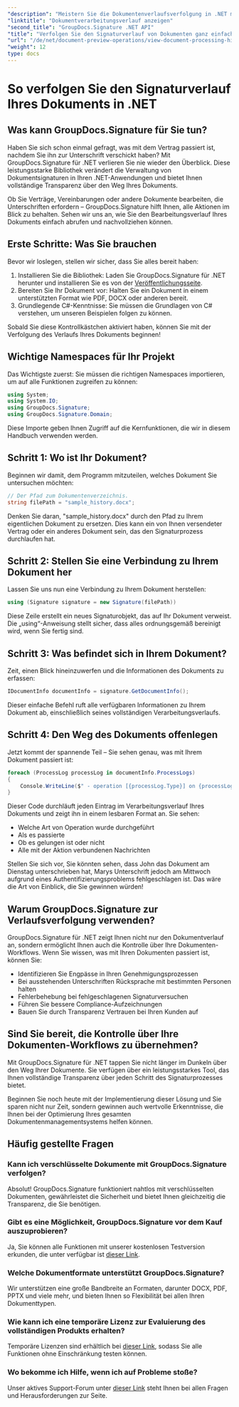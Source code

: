 ```yaml
---
"description": "Meistern Sie die Dokumentenverlaufsverfolgung in .NET mit GroupDocs.Signature. Unsere Schritt-für-Schritt-Anleitung hilft Ihnen, Signaturprozesse zu überwachen und das Workflow-Management zu optimieren."
"linktitle": "Dokumentverarbeitungsverlauf anzeigen"
"second_title": "GroupDocs.Signature .NET API"
"title": "Verfolgen Sie den Signaturverlauf von Dokumenten ganz einfach in .NET"
"url": "/de/net/document-preview-operations/view-document-processing-history/"
"weight": 12
type: docs
---
```

# So verfolgen Sie den Signaturverlauf Ihres Dokuments in .NET

## Was kann GroupDocs.Signature für Sie tun?

Haben Sie sich schon einmal gefragt, was mit dem Vertrag passiert ist, nachdem Sie ihn zur Unterschrift verschickt haben? Mit GroupDocs.Signature für .NET verlieren Sie nie wieder den Überblick. Diese leistungsstarke Bibliothek verändert die Verwaltung von Dokumentsignaturen in Ihren .NET-Anwendungen und bietet Ihnen vollständige Transparenz über den Weg Ihres Dokuments.

Ob Sie Verträge, Vereinbarungen oder andere Dokumente bearbeiten, die Unterschriften erfordern – GroupDocs.Signature hilft Ihnen, alle Aktionen im Blick zu behalten. Sehen wir uns an, wie Sie den Bearbeitungsverlauf Ihres Dokuments einfach abrufen und nachvollziehen können.

## Erste Schritte: Was Sie brauchen

Bevor wir loslegen, stellen wir sicher, dass Sie alles bereit haben:

1. Installieren Sie die Bibliothek: Laden Sie GroupDocs.Signature für .NET herunter und installieren Sie es von der [Veröffentlichungsseite](https://releases.groupdocs.com/signature/net/).
2. Bereiten Sie Ihr Dokument vor: Halten Sie ein Dokument in einem unterstützten Format wie PDF, DOCX oder anderen bereit.
3. Grundlegende C#-Kenntnisse: Sie müssen die Grundlagen von C# verstehen, um unseren Beispielen folgen zu können.

Sobald Sie diese Kontrollkästchen aktiviert haben, können Sie mit der Verfolgung des Verlaufs Ihres Dokuments beginnen!

## Wichtige Namespaces für Ihr Projekt

Das Wichtigste zuerst: Sie müssen die richtigen Namespaces importieren, um auf alle Funktionen zugreifen zu können:

```csharp
using System;
using System.IO;
using GroupDocs.Signature;
using GroupDocs.Signature.Domain;
```

Diese Importe geben Ihnen Zugriff auf die Kernfunktionen, die wir in diesem Handbuch verwenden werden.

## Schritt 1: Wo ist Ihr Dokument?

Beginnen wir damit, dem Programm mitzuteilen, welches Dokument Sie untersuchen möchten:

```csharp
// Der Pfad zum Dokumentenverzeichnis.
string filePath = "sample_history.docx";
```

Denken Sie daran, "sample_history.docx" durch den Pfad zu Ihrem eigentlichen Dokument zu ersetzen. Dies kann ein von Ihnen versendeter Vertrag oder ein anderes Dokument sein, das den Signaturprozess durchlaufen hat.

## Schritt 2: Stellen Sie eine Verbindung zu Ihrem Dokument her

Lassen Sie uns nun eine Verbindung zu Ihrem Dokument herstellen:

```csharp
using (Signature signature = new Signature(filePath))
```

Diese Zeile erstellt ein neues Signaturobjekt, das auf Ihr Dokument verweist. Die „using“-Anweisung stellt sicher, dass alles ordnungsgemäß bereinigt wird, wenn Sie fertig sind.

## Schritt 3: Was befindet sich in Ihrem Dokument?

Zeit, einen Blick hineinzuwerfen und die Informationen des Dokuments zu erfassen:

```csharp
IDocumentInfo documentInfo = signature.GetDocumentInfo();
```

Dieser einfache Befehl ruft alle verfügbaren Informationen zu Ihrem Dokument ab, einschließlich seines vollständigen Verarbeitungsverlaufs.

## Schritt 4: Den Weg des Dokuments offenlegen

Jetzt kommt der spannende Teil – Sie sehen genau, was mit Ihrem Dokument passiert ist:

```csharp
foreach (ProcessLog processLog in documentInfo.ProcessLogs)
{
    Console.WriteLine($" - operation [{processLog.Type}] on {processLog.Date.ToShortDateString()}. Succeeded/Failed {processLog.Succeeded}/{processLog.Failed}. Message: {processLog.Message}");
}
```

Dieser Code durchläuft jeden Eintrag im Verarbeitungsverlauf Ihres Dokuments und zeigt ihn in einem lesbaren Format an. Sie sehen:
- Welche Art von Operation wurde durchgeführt
- Als es passierte
- Ob es gelungen ist oder nicht
- Alle mit der Aktion verbundenen Nachrichten

Stellen Sie sich vor, Sie könnten sehen, dass John das Dokument am Dienstag unterschrieben hat, Marys Unterschrift jedoch am Mittwoch aufgrund eines Authentifizierungsproblems fehlgeschlagen ist. Das wäre die Art von Einblick, die Sie gewinnen würden!

## Warum GroupDocs.Signature zur Verlaufsverfolgung verwenden?

GroupDocs.Signature für .NET zeigt Ihnen nicht nur den Dokumentverlauf an, sondern ermöglicht Ihnen auch die Kontrolle über Ihre Dokumenten-Workflows. Wenn Sie wissen, was mit Ihren Dokumenten passiert ist, können Sie:

- Identifizieren Sie Engpässe in Ihren Genehmigungsprozessen
- Bei ausstehenden Unterschriften Rücksprache mit bestimmten Personen halten
- Fehlerbehebung bei fehlgeschlagenen Signaturversuchen
- Führen Sie bessere Compliance-Aufzeichnungen
- Bauen Sie durch Transparenz Vertrauen bei Ihren Kunden auf

## Sind Sie bereit, die Kontrolle über Ihre Dokumenten-Workflows zu übernehmen?

Mit GroupDocs.Signature für .NET tappen Sie nicht länger im Dunkeln über den Weg Ihrer Dokumente. Sie verfügen über ein leistungsstarkes Tool, das Ihnen vollständige Transparenz über jeden Schritt des Signaturprozesses bietet.

Beginnen Sie noch heute mit der Implementierung dieser Lösung und Sie sparen nicht nur Zeit, sondern gewinnen auch wertvolle Erkenntnisse, die Ihnen bei der Optimierung Ihres gesamten Dokumentenmanagementsystems helfen können.

## Häufig gestellte Fragen

### Kann ich verschlüsselte Dokumente mit GroupDocs.Signature verfolgen?

Absolut! GroupDocs.Signature funktioniert nahtlos mit verschlüsselten Dokumenten, gewährleistet die Sicherheit und bietet Ihnen gleichzeitig die Transparenz, die Sie benötigen.

### Gibt es eine Möglichkeit, GroupDocs.Signature vor dem Kauf auszuprobieren?

Ja, Sie können alle Funktionen mit unserer kostenlosen Testversion erkunden, die unter verfügbar ist [dieser Link](https://releases.groupdocs.com/).

### Welche Dokumentformate unterstützt GroupDocs.Signature?

Wir unterstützen eine große Bandbreite an Formaten, darunter DOCX, PDF, PPTX und viele mehr, und bieten Ihnen so Flexibilität bei allen Ihren Dokumenttypen.

### Wie kann ich eine temporäre Lizenz zur Evaluierung des vollständigen Produkts erhalten?

Temporäre Lizenzen sind erhältlich bei [dieser Link](https://purchase.groupdocs.com/temporary-license/), sodass Sie alle Funktionen ohne Einschränkung testen können.

### Wo bekomme ich Hilfe, wenn ich auf Probleme stoße?

Unser aktives Support-Forum unter [dieser Link](https://forum.groupdocs.com/c/signature/13) steht Ihnen bei allen Fragen und Herausforderungen zur Seite.